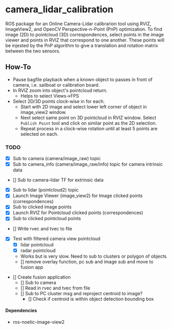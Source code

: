 # camera_lidar_calibration
ROS package for an Online Camera-Lidar calibrarion tool using RVIZ, ImageView2, and OpenCV Perspective-n-Point (PnP) optimization. To find image (2D) to pointcloud (3D) correspondences, select points in the image viewer and points in RVIZ that correspond to one another. These points will be injested by the PnP algorithm to give a translation and rotation matrix between the two sensors. 

## How-To
- Pause bagfile playback when a known object to passes in front of camera, i.e. sailboat or calibration board.
- In RVIZ zoom into object's pointcloud return.
  - Helps to select Views->FPS
- Select 2D/3D points clock-wise in for each.
  - Start with 2D image and select lower left corner of object in image_view2 window. 
  - Next select same point on 3D pointcloud in RVIZ window. Select `Publish Point` tool and click on similar point as the 2D selection.
  - Repeat process in a clock-wise rotation until at least 5 points are selected on each. 

### TODO
- [x] Sub to camera (camera/image_raw) topic
- [x] Sub to camera_info (camera/image_raw/info) topic for camera intrinsic data
- [] Sub to camera-lidar TF for extrinsic data
- [x] Sub to lidar (pointcloud2) topic
- [x] Launch Image Viewer (image_view2) for Image clicked points (correspondences)
- [x] Sub to clicked image points
- [x] Launch RVIZ for Pointcloud clicked points (correspondences)
- [x] Sub to clicked pointcloud points
- [] Write rvec and tvec to file
- [x] Test with filtered camera view pointcloud
  - [x] lidar pointcloud
  - [x] radar pointcloud
  - Works but is very slow. Need to sub to clusters or polygon of objects
  - [] remove overlay function, pc sub and image sub and move to fusion app
- [] Create fusion application
  - [] Sub to camera
  - [] Read in rvec and tvec from file
  - [] Sub to PC cluster msg and reproject centroid to image?
    - [] Check if centroid is within object detection bounding box


#### Dependencies
- ros-noetic-image-view2
